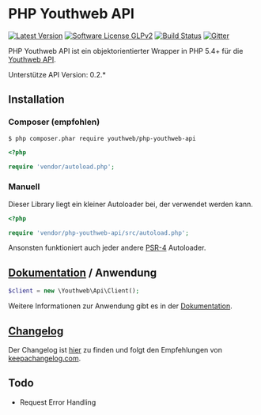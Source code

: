 # PHP Youthweb API

[![Latest Version](https://img.shields.io/github/release/youthweb/php-youthweb-api.svg?style=flat-square)](https://github.com/youthweb/php-youthweb-api/releases)
[![Software License GLPv2](http://img.shields.io/badge/License-GPLv2-brightgreen.svg?style=flat-square)](LICENSE)
[![Build Status](http://img.shields.io/travis/youthweb/php-youthweb-api.svg?style=flat-square)](https://travis-ci.org/youthweb/php-youthweb-api)
[![Gitter](https://badges.gitter.im/Join%20Chat.svg)](https://gitter.im/youthweb/youthweb-api?utm_source=badge&utm_medium=badge&utm_campaign=pr-badge&utm_content=badge)

PHP Youthweb API ist ein objektorientierter Wrapper in PHP 5.4+ für die [Youthweb API](https://github.com/youthweb/youthweb-api).

Unterstütze API Version: 0.2.*

## Installation

### Composer (empfohlen)

```
$ php composer.phar require youthweb/php-youthweb-api
```

```php
<?php

require 'vendor/autoload.php';
```

### Manuell

Dieser Library liegt ein kleiner Autoloader bei, der verwendet werden kann.

```php
<?php

require 'vendor/php-youthweb-api/src/autoload.php';
```

Ansonsten funktioniert auch jeder andere [PSR-4](http://www.php-fig.org/psr/psr-4/) Autoloader.

## [Dokumentation](docs/README.md) / Anwendung

```php
$client = new \Youthweb\Api\Client();
```

Weitere Informationen zur Anwendung gibt es in der [Dokumentation](docs/README.md).

## [Changelog](CHANGELOG.md)

Der Changelog ist [hier](CHANGELOG.md) zu finden und folgt den Empfehlungen von [keepachangelog.com](http://keepachangelog.com/).

## Todo

- Request Error Handling
